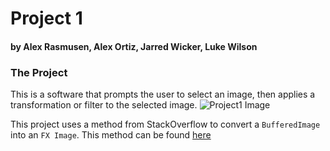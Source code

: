 Project 1
=========
#### by Alex Rasmusen, Alex Ortiz, Jarred Wicker, Luke Wilson

### The Project
This is a software that prompts the user to select an image, then applies a transformation or filter to the selected image.
![Project1 Image]([https://imgur.com/a/CDX2LzU](https://i.imgur.com/sJZzj2L.png) "Project1")


This project uses a method from StackOverflow to convert a `BufferedImage` into an `FX Image`. This method can be found [here](https://stackoverflow.com/questions/30970005/bufferedimage-to-javafx-image)

